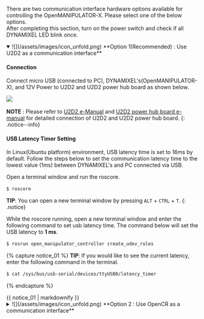 There are two communication interface hardware options available for controlling the OpenMANIPULATOR-X. Please select one of the below options.  
After completing this section, turn on the power switch and check if all DYNAMIXEL LED blink once.

<details open>
<summary>
![](/assets/images/icon_unfold.png) **Option 1(Recommended) : Use U2D2 as a communication interface**
</summary>

#### Connection
Connect micro USB (connected to PC), DYNAMIXEL's(OpenMANIPULATOR-X), and 12V Power to U2D2 and U2D2 power hub board as shown below.

<img src="/assets/images/platform/openmanipulator_x/OpenManipulator_u2d2_setup2.png" width="800">

**NOTE** : Please refer to [U2D2 e-Manual](/docs/en/parts/interface/u2d2/) and [U2D2 power hub board e-manual](/docs/en/parts/interface/u2d2_power_hub/) for detailed connection of U2D2 and U2D2 power hub board.
{: .notice--info}

#### USB Latency Timer Setting
In Linux(Ubuntu platform) environment, USB latency time is set to 16ms by default. Follow the steps below to set the communication latency time to the lowest value (1ms) between DYNAMIXEL's and PC connected via USB.

Open a terminal window and run the roscore.

``` bash
$ roscore
```

**TIP**: You can open a new terminal window by pressing `ALT` + `CTRL` + `T`.
{: .notice}

While the roscore running, open a new terminal window and enter the following command to set usb latency time. The command below will set the USB latency to **1 ms**.

``` bash
$ rosrun open_manipulator_controller create_udev_rules
```

{% capture notice_01 %}
**TIP**: If you would like to see the current latency, enter the following command in the terminal.  

```bash
$ cat /sys/bus/usb-serial/devices/ttyUSB0/latency_timer
```
{% endcapture %}
<div class="notice">{{ notice_01 | markdownify }}</div>
</details>


<details>
<summary>
![](/assets/images/icon_unfold.png) **Option 2 : Use OpenCR as a communication interface**
</summary>

This section describes how to set up OpenCR as a communication board between **ROS Packages** of PC and DYNAMIXEL's of OpenMANIPULATOR-X.  
If you want to operate OpenMANIPULATOR-X on embedded system (OpenCR) without ROS, see [OpenCR Setup](/docs/en/platform/openmanipulator_x/opencr_setup/#opencr-setup).

#### Connection

Connect micro USB (connected to PC), DYNAMIXEL's(OpenMANIPULATOR-X), and 12V Power to OpenCR as shown below.

<img src="/assets/images/platform/openmanipulator_x/OpenManipulator_opencr_setup2.png" width="800">

#### Upload Source code

1. Set up the Arduino IDE for OpenCR ([Instructions](/docs/en/parts/controller/opencr10/#arduino-ide))

2. Connect OpenCR to the PC.

3. Open the example from `File > Examples > OpenCR > 10.Etc > usb_to_dxl`  
  ![](/assets/images/platform/openmanipulator_x/OpenManipulator_opencr_utd_setup.png)  
  > Open the `usb to dxl` example.

4. Upload the example to OpenCR.  
  ![](/assets/images/platform/openmanipulator_x/upload_use_to_dxl.png)

5. When the upload is completed, the following comments are displayed in the log window.   
  ![](/assets/images/parts/controller/opencr10/downloader_01.png)  
  

{% capture note_03 %}
`FAQ`  
If upload fails, try with [Recovery Mode](/docs/en/parts/controller/opencr10/#recovery-mode)
1. Turn on the power of the OpenCR board.
2. Hold down the `PUSH SW2` button.
3. Press the `Reset` button.
4. Release the `Reset` button.
5. Release the `PUSH SW2` button.

The STATUS LED should blink every 100ms after entering Recovery Mode successfully.
{% endcapture %}
<div class="notice--warning">{{ note_03 | markdownify }}</div>

</details>
